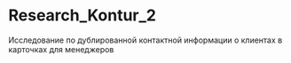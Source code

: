# Research_Kontur_2
Исследование по дублированной контактной информации о клиентах в карточках для менеджеров
